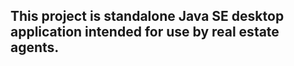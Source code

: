 ## This project is standalone Java SE desktop application intended for use by real estate agents.








